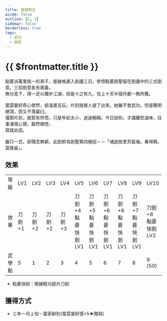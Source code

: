 ```yaml
---
title: 雲裳劍法
aside: false
outline: [2, 3]
sidebar: false
borderless: true
tags:
  - 武功
  - 秘笈
---
```


# {{ $frontmatter.title }}

[//]: # (<BookItemIcon :size="`medium`" :needLink="false" :no="2302"></BookItemIcon> : 缺圖)

點蒼派萬里挑一的弟子，能破格進入劍廬三日，參悟點蒼劍聖留在劍廬中的三式劍意。三招劍意各有奧義，<br>
無分高下，得一足以獨步江湖，但是十之有九，住上十天半個月都一無所獲。
<br><br>
葉雲裳好奇心使然，偷溜進去玩，片刻就被人提了出來。她雖不會武功，但是聰明絕頂，而又不落窠臼，<br>
僅那片刻，就若有所悟，只是年紀太小，迷迷糊糊。今日訣別，才識離愁滋味，往事湧現心頭，豁然頓悟，<br>寫就此招。
<br><br>
雖只一式，卻殘念無窮，此劍即為劍聖第四極招－－「魂遊故里芳盈袖，春啼曉，莫挽留」。
<br clear="all" />

## 效果

<table>
    <tr>
        <td>等級</td>
        <td>LV1</td>
        <td>LV2</td>
        <td>LV3</td>
        <td>LV4</td>
        <td>LV5</td>
        <td>LV6</td>
        <td>LV7</td>
        <td>LV8</td>
        <td>LV9</td>
        <td>LV10</td>
    </tr>
    <tr>
        <td>效果</td>
        <td>刀劍+1</td>
        <td>刀劍+2</td>
        <td>刀劍+2</td>
        <td>刀劍+3</td>
        <td>刀劍+4<br>點蒼快劍LV1</td>
        <td>刀劍+5<br>點蒼快劍LV1</td>
        <td>刀劍+6<br>點蒼快劍LV1</td>
        <td>刀劍+6<br>點蒼快劍LV1</td>
        <td>刀劍+7<br>點蒼快劍LV1</td>
        <td>刀劍+8<br>點蒼快劍LV2</td>
    </tr>
    <tr>
        <td>武學點</td>
        <td>5</td>
        <td>1</td>
        <td>2</td>
        <td>3</td>
        <td>4</td>
        <td>5</td>
        <td>6</td>
        <td>7</td>
        <td>8</td>
        <td>9 (50)</td>
    </tr>
</table>

- 點蒼快劍：根據輕功提升刀劍

## 獲得方式

- 三年一月上旬－葉家辭別(葉雲裳好感>5★贈與)
